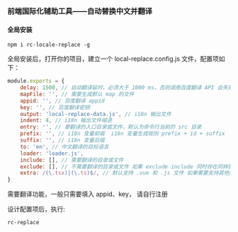 
### 前端国际化辅助工具——自动替换中文并翻译

#### 全局安装

`npm i rc-locale-replace -g`


全局安装后，打开你的项目，建立一个 local-replace.config.js 文件，配置项如下：

```js
module.exports = {
    delay: 1500, // 自动翻译延时，必须大于 1000 ms，否则调用百度翻译 API 会失败, 土豪绕过
    mapFile: '', // 需要生成默认 map 的文件
    appid: '', // 百度翻译 appid
    key: '', // 百度翻译密钥
    output: 'local-replace-data.js', // i18n 输出文件
    indent: 4, // i18n 输出文件缩进
    entry: '', // 要翻译的入口目录或文件，默认为命令行当前的 src 目录
    prefix: '', // i18n 变量前缀  i18n 变量生成规则 prefix + id + suffix
    suffix: '', // i18n 变量后缀
    to: 'en', // 中文翻译的目标语言
    loader: 'loader.js',
    include: [], // 需要翻译的目录或文件
    exclude: [], // 不需要翻译的目录或文件 如果 exclude include 同时存在同样的目录或文件 则 exclude 优先级高
    extra: /(\.tsx)|(\.ts)$/, // 默认支持 .vue 和 .js 文件 如果需要支持其他类型的文件，请用正则描述 例如这个示例额外支持 .a .b 文件
}
```
需要翻译功能，一般只需要填入 appid、key， 请自行注册


设计配置项后，执行:
```
rc-replace
```
